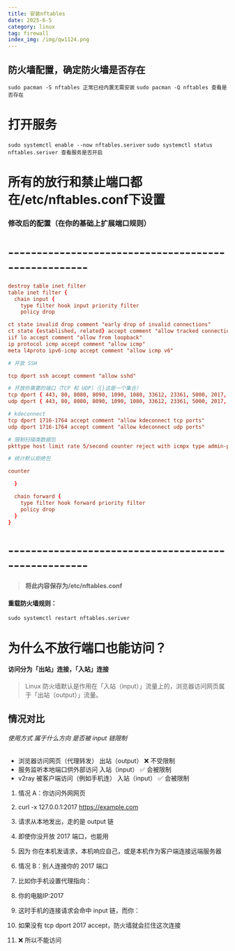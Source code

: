 ```yaml
---
title: 安装nftables
date: 2025-6-5
category: linux
tag: firewall
index_img: /img/qw1124.png
---
```


## 防火墙配置，确定防火墙是否存在

`sudo pacman -S nftables 正常已经内置无需安装`
`sudo pacman -Q nftables 查看是否存在`

# 打开服务

`sudo systemctl enable --now nftables.seriver`
`sudo systemctl status nftables.seriver 查看服务是否开启`

# 所有的放行和禁止端口都在/etc/nftables.conf下设置

### 修改后的配置（在你的基础上扩展端口规则）

# ----------------------------------------------------

```conf
destroy table inet filter
table inet filter {
  chain input {
    type filter hook input priority filter
    policy drop

ct state invalid drop comment "early drop of invalid connections"
ct state {established, related} accept comment "allow tracked connections"
iif lo accept comment "allow from loopback"
ip protocol icmp accept comment "allow icmp"
meta l4proto ipv6-icmp accept comment "allow icmp v6"

# 开放 SSH

tcp dport ssh accept comment "allow sshd"

# 开放你需要的端口（TCP 和 UDP）（{}这是一个集合）
tcp dport { 443, 80, 8080, 8090, 1090, 1080, 33612, 23361, 5000, 2017, 10170, 1314 } accept comment "allow specified tcp ports"
udp dport { 443, 80, 8080, 8090, 1090, 1080, 33612, 23361, 5000, 2017, 10170, 1314 } accept comment "allow specified udp ports"

# kdeconnect
tcp dport 1716-1764 accept comment "allow kdeconnect tcp ports"
udp dport 1716-1764 accept comment "allow kdeconnect udp ports"

# 限制扫描类数据包
pkttype host limit rate 5/second counter reject with icmpx type admin-prohibited

# 统计默认拒绝包

counter

  }

  chain forward {
    type filter hook forward priority filter
    policy drop
  }
}
```

# ----------------------------------------------------

> #### 将此内容保存为/etc/nftables.conf

#### 重载防火墙规则：
`sudo systemctl restart nftables.seriver`


# 为什么不放行端口也能访问？
#### 访问分为「出站」连接，「入站」连接

> Linux 防火墙默认是作用在「入站（input）」流量上的，浏览器访问网页属于「出站（output）」流量。

## 情况对比

###### 使用方式	属于什么方向	是否被 input 链限制

- 浏览器访问网页（代理转发）	出站（output）	❌ 不受限制
- 服务监听本地端口供外部访问	入站（input）	✅ 会被限制
- v2ray 被客户端访问（例如手机连）	入站（input）	✅ 会被限制


1. 情况 A：你访问外网网页
2. curl -x 127.0.0.1:2017 https://example.com
3. 请求从本地发出，走的是 output 链
4. 即使你没开放 2017 端口，也能用
5. 因为 你在本机发请求，本机响应自己，或是本机作为客户端连接远端服务器


1. 情况 B：别人连接你的 2017 端口
2. 比如你手机设置代理指向：
3. 你的电脑IP:2017
4. 这时手机的连接请求会命中 input 链，而你：
5. 如果没有 tcp dport 2017 accept，防火墙就会拦住这次连接
6. ❌ 所以不能访问

